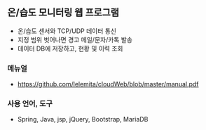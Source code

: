 ## 온/습도 모니터링 웹 프로그램
* 온/습도 센서와 TCP/UDP 데이터 통신
* 지정 범위 벗어나면 경고 메일/문자/카톡 발송
* 데이터 DB에 저장하고, 현황 및 이력 조회 

### 메뉴얼
* https://github.com/lelemita/cloudWeb/blob/master/manual.pdf

### 사용 언어, 도구
* Spring, Java, jsp, jQuery, Bootstrap, MariaDB
